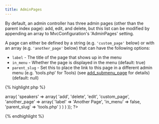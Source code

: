 ```yaml
---
title: AdminPages
---
```

By default, an admin controller has three admin pages (other than the parent index page): add, edit, and delete, but this list can be modified by appending an array to MvcConfiguration's 'AdminPages' setting.

A page can either be defined by a string (e.g. `'custom_page'` below) or with an array (e.g. `'another_page'` below) that can have the following options:

* `label` - The title of the page that shows up in the menu
* `in_menu` - Whether the page is displayed in the menu (default: true)
* `parent_slug` - Set this to place the link to this page in a different admin menu (e.g. 'tools.php' for Tools) (see [add_submenu_page](http://codex.wordpress.org/Function_Reference/add_submenu_page) for details) (default: null)

{% highlight php %}
<?php

MvcConfiguration::append(array(
  'AdminPages' => array(
    'speakers' => array(
      'add',
      'delete',
      'edit',
      'custom_page',
      'another_page' => array(
        'label' => 'Another Page',
        'in_menu' => false,
        'parent_slug' => 'tools.php'
      )
    )
  )
));

?>
{% endhighlight %}